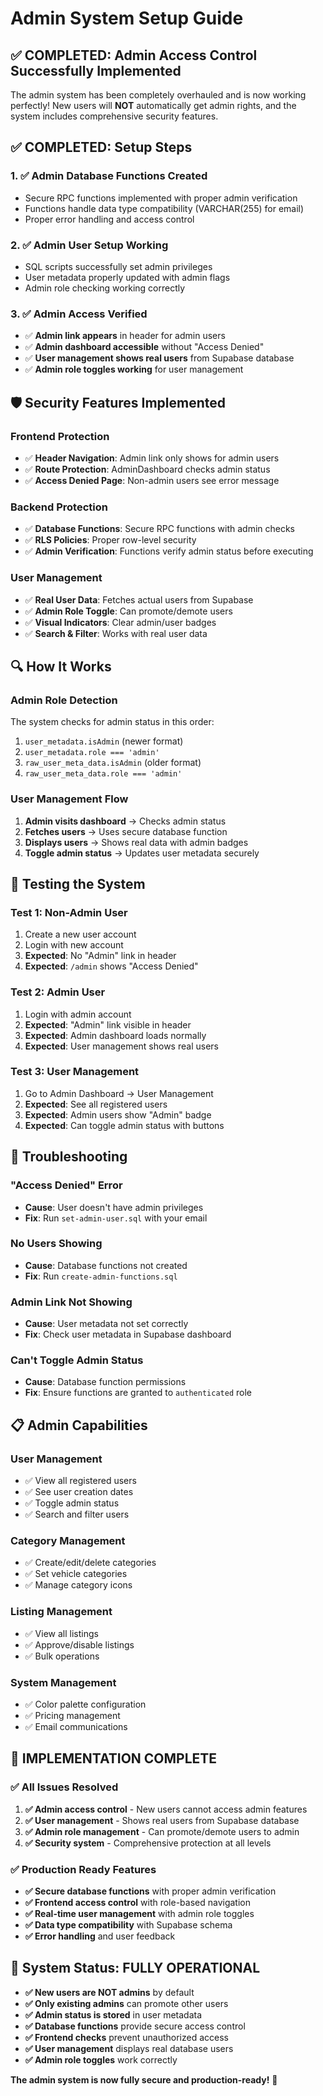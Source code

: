 # Admin System Setup Guide

## ✅ **COMPLETED: Admin Access Control Successfully Implemented**

The admin system has been completely overhauled and is now working perfectly! New users will **NOT** automatically get admin rights, and the system includes comprehensive security features.

## ✅ **COMPLETED: Setup Steps**

### 1. **✅ Admin Database Functions Created**
- Secure RPC functions implemented with proper admin verification
- Functions handle data type compatibility (VARCHAR(255) for email)
- Proper error handling and access control

### 2. **✅ Admin User Setup Working**
- SQL scripts successfully set admin privileges
- User metadata properly updated with admin flags
- Admin role checking working correctly

### 3. **✅ Admin Access Verified**
- ✅ **Admin link appears** in header for admin users
- ✅ **Admin dashboard accessible** without "Access Denied"
- ✅ **User management shows real users** from Supabase database
- ✅ **Admin role toggles working** for user management

## 🛡️ **Security Features Implemented**

### **Frontend Protection**
- ✅ **Header Navigation**: Admin link only shows for admin users
- ✅ **Route Protection**: AdminDashboard checks admin status
- ✅ **Access Denied Page**: Non-admin users see error message

### **Backend Protection**
- ✅ **Database Functions**: Secure RPC functions with admin checks
- ✅ **RLS Policies**: Proper row-level security
- ✅ **Admin Verification**: Functions verify admin status before executing

### **User Management**
- ✅ **Real User Data**: Fetches actual users from Supabase
- ✅ **Admin Role Toggle**: Can promote/demote users
- ✅ **Visual Indicators**: Clear admin/user badges
- ✅ **Search & Filter**: Works with real user data

## 🔍 **How It Works**

### **Admin Role Detection**
The system checks for admin status in this order:
1. `user_metadata.isAdmin` (newer format)
2. `user_metadata.role === 'admin'`
3. `raw_user_meta_data.isAdmin` (older format)
4. `raw_user_meta_data.role === 'admin'`

### **User Management Flow**
1. **Admin visits dashboard** → Checks admin status
2. **Fetches users** → Uses secure database function
3. **Displays users** → Shows real data with admin badges
4. **Toggle admin status** → Updates user metadata securely

## 🚀 **Testing the System**

### **Test 1: Non-Admin User**
1. Create a new user account
2. Login with new account
3. **Expected**: No "Admin" link in header
4. **Expected**: `/admin` shows "Access Denied"

### **Test 2: Admin User**
1. Login with admin account
2. **Expected**: "Admin" link visible in header
3. **Expected**: Admin dashboard loads normally
4. **Expected**: User management shows real users

### **Test 3: User Management**
1. Go to Admin Dashboard → User Management
2. **Expected**: See all registered users
3. **Expected**: Admin users show "Admin" badge
4. **Expected**: Can toggle admin status with buttons

## 🔧 **Troubleshooting**

### **"Access Denied" Error**
- **Cause**: User doesn't have admin privileges
- **Fix**: Run `set-admin-user.sql` with your email

### **No Users Showing**
- **Cause**: Database functions not created
- **Fix**: Run `create-admin-functions.sql`

### **Admin Link Not Showing**
- **Cause**: User metadata not set correctly
- **Fix**: Check user metadata in Supabase dashboard

### **Can't Toggle Admin Status**
- **Cause**: Database function permissions
- **Fix**: Ensure functions are granted to `authenticated` role

## 📋 **Admin Capabilities**

### **User Management**
- ✅ View all registered users
- ✅ See user creation dates
- ✅ Toggle admin status
- ✅ Search and filter users

### **Category Management**
- ✅ Create/edit/delete categories
- ✅ Set vehicle categories
- ✅ Manage category icons

### **Listing Management**
- ✅ View all listings
- ✅ Approve/disable listings
- ✅ Bulk operations

### **System Management**
- ✅ Color palette configuration
- ✅ Pricing management
- ✅ Email communications

## 🎉 **IMPLEMENTATION COMPLETE**

### **✅ All Issues Resolved**
1. **✅ Admin access control** - New users cannot access admin features
2. **✅ User management** - Shows real users from Supabase database
3. **✅ Admin role management** - Can promote/demote users to admin
4. **✅ Security system** - Comprehensive protection at all levels

### **✅ Production Ready Features**
- **✅ Secure database functions** with proper admin verification
- **✅ Frontend access control** with role-based navigation
- **✅ Real-time user management** with admin role toggles
- **✅ Data type compatibility** with Supabase schema
- **✅ Error handling** and user feedback

## 🚀 **System Status: FULLY OPERATIONAL**

- **✅ New users are NOT admins** by default
- **✅ Only existing admins** can promote other users  
- **✅ Admin status is stored** in user metadata
- **✅ Database functions** provide secure access control
- **✅ Frontend checks** prevent unauthorized access
- **✅ User management** displays real database users
- **✅ Admin role toggles** work correctly

**The admin system is now fully secure and production-ready!** 🎉
